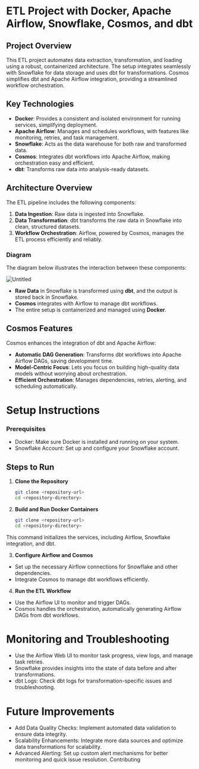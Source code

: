 # ETL Project with Docker, Apache Airflow, Snowflake, Cosmos, and dbt

## Project Overview
This ETL project automates data extraction, transformation, and loading using a robust, containerized architecture. The setup integrates seamlessly with Snowflake for data storage and uses dbt for transformations. Cosmos simplifies dbt and Apache Airflow integration, providing a streamlined workflow orchestration.

## Key Technologies
- **Docker**: Provides a consistent and isolated environment for running services, simplifying deployment.
- **Apache Airflow**: Manages and schedules workflows, with features like monitoring, retries, and task management.
- **Snowflake**: Acts as the data warehouse for both raw and transformed data.
- **Cosmos**: Integrates dbt workflows into Apache Airflow, making orchestration easy and efficient.
- **dbt**: Transforms raw data into analysis-ready datasets.

## Architecture Overview
The ETL pipeline includes the following components:
1. **Data Ingestion**: Raw data is ingested into Snowflake.
2. **Data Transformation**: dbt transforms the raw data in Snowflake into clean, structured datasets.
3. **Workflow Orchestration**: Airflow, powered by Cosmos, manages the ETL process efficiently and reliably.

### Diagram
The diagram below illustrates the interaction between these components:

![Untitled](https://github.com/user-attachments/assets/174c29f1-bdab-47e0-9a1a-b67eb7efa93a)

- **Raw Data** in Snowflake is transformed using **dbt**, and the output is stored back in Snowflake.
- **Cosmos** integrates with Airflow to manage dbt workflows.
- The entire setup is containerized and managed using **Docker**.

## Cosmos Features
Cosmos enhances the integration of dbt and Apache Airflow:
- **Automatic DAG Generation**: Transforms dbt workflows into Apache Airflow DAGs, saving development time.
- **Model-Centric Focus**: Lets you focus on building high-quality data models without worrying about orchestration.
- **Efficient Orchestration**: Manages dependencies, retries, alerting, and scheduling automatically.
  
Setup Instructions
===========================
### Prerequisites
-    Docker: Make sure Docker is installed and running on your system.
-    Snowflake Account: Set up and configure your Snowflake account.

## Steps to Run

1. **Clone the Repository**
   ```bash
   git clone <repository-url>
   cd <repository-directory>

2. **Build and Run Docker Containers**
    ```bash
    git clone <repository-url>
    cd <repository-directory>
This command initializes the services, including Airflow, Snowflake integration, and dbt.

3. **Configure Airflow and Cosmos**
-    Set up the necessary Airflow connections for Snowflake and other dependencies.
-    Integrate Cosmos to manage dbt workflows efficiently.

4. **Run the ETL Workflow**
-    Use the Airflow UI to monitor and trigger DAGs.
-    Cosmos handles the orchestration, automatically generating Airflow DAGs from dbt workflows.
    
Monitoring and Troubleshooting
===========================
-    Use the Airflow Web UI to monitor task progress, view logs, and manage task retries.
-    Snowflake provides insights into the state of data before and after transformations.
-    dbt Logs: Check dbt logs for transformation-specific issues and troubleshooting.
  
Future Improvements
===========================
-    Add Data Quality Checks: Implement automated data validation to ensure data integrity.
-    Scalability Enhancements: Integrate more data sources and optimize data transformations for scalability.
-    Advanced Alerting: Set up custom alert mechanisms for better monitoring and quick issue resolution.
Contributing

